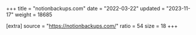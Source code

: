 +++
title = "notionbackups.com"
date = "2022-03-22"
updated = "2023-11-17"
weight = 18685

[extra]
source = "https://notionbackups.com/"
ratio = 54
size = 18
+++
